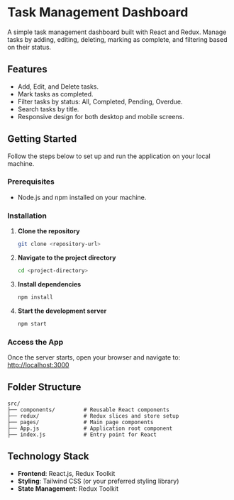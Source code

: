 # Task Management Dashboard

A simple task management dashboard built with React and Redux. Manage tasks by adding, editing, deleting, marking as complete, and filtering based on their status.

## Features
- Add, Edit, and Delete tasks.
- Mark tasks as completed.
- Filter tasks by status: All, Completed, Pending, Overdue.
- Search tasks by title.
- Responsive design for both desktop and mobile screens.

## Getting Started

Follow the steps below to set up and run the application on your local machine.

### Prerequisites
- Node.js and npm installed on your machine.

### Installation

1. **Clone the repository**  
   ```bash
   git clone <repository-url>
   ```

2. **Navigate to the project directory**  
   ```bash
   cd <project-directory>
   ```

3. **Install dependencies**  
   ```bash
   npm install
   ```

4. **Start the development server**  
   ```bash
   npm start
   ```

### Access the App
Once the server starts, open your browser and navigate to:  
[http://localhost:3000](http://localhost:3000)

## Folder Structure
```
src/
├── components/         # Reusable React components
├── redux/              # Redux slices and store setup
├── pages/              # Main page components
├── App.js              # Application root component
├── index.js            # Entry point for React
```

## Technology Stack
- **Frontend**: React.js, Redux Toolkit
- **Styling**: Tailwind CSS (or your preferred styling library)
- **State Management**: Redux Toolkit
